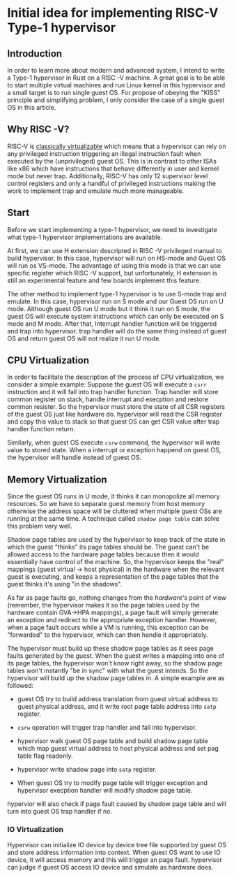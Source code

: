 # Initial idea for implementing RISC-V Type-1 hypervisor

## Introduction

In order to learn more about modern and advanced system, I intend to write a Type-1 hypervisor in Rust on a RISC -V machine. A great goal is to be able to start multiple virtual machines and run Linux kernel in this hypervisor and a small target is to run single guest OS. For propose of obeying the "KISS" principle and simplifying problem, I only consider the case of a single guest OS in this article.

## Why RISC -V?

RISC-V is [classically virtualizable](https://en.wikipedia.org/wiki/Popek_and_Goldberg_virtualization_requirements) which means that a hypervisor can rely on any privileged instruction triggering an illegal instruction fault when executed by the (unprivileged) guest OS. This is in contrast to other ISAs like x86 which have instructions that behave differently in user and kernel mode but never trap. Additionally, RISC-V has only 12 supervisor level control registers and only a handful of privileged instructions making the work to implement trap and emulate much more manageable.

## Start

Before we start implementing a type-1 hypervisor, we need to investigate what type-1 hypervisor implementations are available.

At first, we can use H extension descripted in RISC -V privileged manual to build hypervisor. In this case, hypervisor will run on HS-mode and Guest OS will run os VS-mode. The advantage of using this mode is that we can use specific register which RISC -V support, but unfortunately, H extension is still an experimental feature and few boards implement this feature.

The other method to implement type-1 hypervisor is to use S-mode trap and emulate. In this case, hypervisor run on S mode and our Guest OS run on U mode. Although guest OS run U mode but it think it run on S mode, the guest OS will execute system instructions which can only be executed on S mode and M mode. After that, Interrupt handler function will be triggered and trap into hypervisor. trap handler will do the same thing instead of guest OS and return guest OS will not realize it run U mode.

## CPU Virtualization

In order to facilitate the description of the process of CPU virtualization, we consider a simple example: Suppose the guest OS will execute a `csrr` instruction and it will fall into trap handler function. Trap handler will store common register on stack, handle interrupt and execption and restore common resister. So the hypervisor must store the state of all CSR registers of the guest OS just like hardware do. hypervisor will read the CSR register and copy this value to stack so that guest OS can get CSR value after trap handler function return.

Similarly, when guest OS execute `csrw` commond, the hypervisor will write value to stored state. When a interrupt or exception happend on guest OS, the hypervisor will handle instead of guest OS.

## Memory Virtualization

Since the guest OS runs in U mode, it thinks it can monopolize all memory resources. So we have to separate guest memory from host memory otherwise the address space will be cluttered when multiple guest OSs are running at the same time. A technique called `shadow page table` can solve this problem very well. 

Shadow page tables are used by the hypervisor to keep track of the state in which the guest "thinks" its page tables should be. The guest can't be allowed access to the hardware page tables because then it would essentially have control of the machine. So, the hypervisor keeps the "real" mappings (guest virtual -> host physical) in the hardware when the relevant guest is executing, and keeps a representation of the page tables that the guest thinks it's using "in the shadows".

As far as page faults go, nothing changes from the *hardware's* point of view (remember, the hypervisor makes it so the page tables used by the hardware contain GVA->HPA mappings), a page fault will simply generate an exception and redirect to the appropriate exception handler. However, when a page fault occurs while a VM is running, this exception can be "forwarded" to the hypervisor, which can then handle it appropriately.

The hypervisor must build up these shadow page tables as it sees page faults generated by the guest. When the guest writes a mapping into one of its page tables, the hypervisor won't know right away, so the shadow page tables won't instantly "be in sync" with what the guest intends. So the hypervisor will build up the shadow page tables in. A simple example are as followed:

- guest OS try to build address translation from guest virtual address to guest physical address, and it write root page table address into `satp` register.

- `csrw` operation will trigger trap handler and fall into hypervisor.

- hypervisor walk guest OS page table and build shadow page table which map guest virtual address to host physical address and set pag table flag readonly.

- hypervisor write shadow page into `satp` register.

- When guest OS try to modify page table will trigger exception and hypervisor execption handler will modify shadow page table.

hypervior will also check if page fault caused by shadow page table and will turn into guest OS trap handler if no.

### IO Virtualization

Hypervisor can initialize IO device by device tree file supported by guest OS and store address information into context. When guest OS want to use IO device, it will access memory and this will trigger an page fault. hypervisor can judge if guest OS access IO device and simulate as hardware does.
